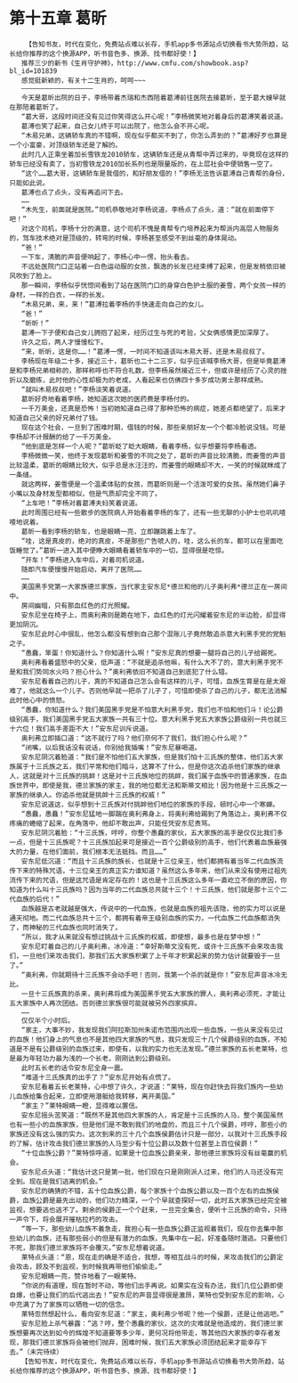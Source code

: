 # 第十五章 葛昕
        【告知书友，时代在变化，免费站点难以长存，手机app多书源站点切换看书大势所趋，站长给你推荐的这个换源APP，听书音色多、换源、找书都好使！】
       推荐三少的新书《生肖守护神》，http://www.cmfu.com/showbook.asp?bl_id=101839
       感觉挺新颖的，有关十二生肖的，呵呵~~~
       ——————————————————
       今天是葛昕出院的日子，李杨带着杰瑞和杰西陪着葛溥前往医院去接葛昕，至于葛大嫂早就在那陪着葛昕了。
       “葛大哥，这段时间还没有见过你笑得这么开心呢！”李杨微笑地对着身后的葛溥笑着说道。
       葛溥也笑了起来，自己女儿终于可以出院了，他怎么会不开心呢。
       “木易兄弟，这辆轿车真的不错啊，现在似乎都买不到了，你怎么弄到的？”葛溥好歹也算是一个小富豪，对顶级轿车还是了解的。
       此时几人正乘坐着加长雪铁龙2010轿车，这辆轿车还是从青帮中弄过来的，毕竟现在这样的轿车已经没有卖了，当初雪铁龙2010加长系列也是限量版的，在上层社会中便销售一空了。
       “这个……葛大哥，这辆轿车是我借的，和好朋友借的！”李杨无法告诉葛溥自己青帮的身份，只能如此说。
       葛溥也点了点头，没有再追问下去。
       ……
       “木先生，前面就是医院。”司机恭敬地对李杨说道，李杨点了点头，道：“就在前面停下吧！”
       对这个司机，李杨十分的满意，这个司机不愧是青帮专门培养起来为帮派内高层人物服务的，驾车技术绝对是顶级的，转弯的时候，李杨甚至感受不到丝毫的身体晃动。
       “爸！”
       一下车，清脆的声音便响起了，李杨心中一愣，抬头看去。
       不远处医院门口正站着一白色运动服的女孩，飘逸的长发已经束缚了起来，但是发梢依旧被风吹到了脸上。
       那一瞬间，李杨似乎恍惚间看到了站在医院门口的身穿白色护士服的姜雪，两个女孩一样的身材，一样的白衣，一样的长发。
       “木易兄弟，来，来！”葛溥拉着李杨的手快速走向自己的女儿。
       “爸！”
       “昕昕！”
       葛溥一下子便和自己女儿拥抱了起来，经历过生与死的考验，父女俩感情更加深厚了。
       许久之后，两人才慢慢松下。
       “来，昕昕，这是你……！”葛溥一愣，一时间不知道该叫木易大哥，还是木易叔叔了。
       李杨现在年级二十多，接近三十，葛昕也二十二三岁，似乎应该喊李杨大哥，但是毕竟葛溥是和李杨兄弟相称的，那样称呼也不符合礼数，但李杨虽然接近三十，但或许是经历了心灵的挫折以及磨练，此时他的心性却极为的老成，人看起来也仿佛四十多岁成功男士那样成熟。
       “就叫木易叔叔吧！”李杨淡笑着说道。
       葛昕好奇地看着李杨，她知道这次她的医药费是李杨付的。
       一千万美金，还真是恐怖！当初她知道自己得了那种恐怖的病症，她差点都绝望了，后来才知道自己父亲的好兄弟付了钱。
       现在这个社会，一旦到了困难时期，借钱的时候，那些亲朋好友一个个都冷脸说没钱。可是李杨却不计报酬的给了一千万美金。
       “他到底是怎样一个人呢？”葛昕眨了眨大眼睛，看着李杨，似乎想要将李杨看透。
       李杨微微一笑，他终于发现葛昕和姜雪的不同之处了，葛昕的声音比较清脆，而姜雪的声音比较温柔，葛昕的眼睛比较大，似乎总是水汪汪的，而姜雪的眼睛却不大，一笑的时候就眯成了一条缝。
       就这两样，姜雪便是一个温柔体贴的女孩，而葛昕则是一个活泼可爱的女孩。虽然她们鼻子小嘴以及身材发型都相似，但是气质却完全不同了。
       “上车吧！”李杨对着葛溥夫妇笑着说道。
       此时周围已经有一些散步的医院病人开始看着李杨的车了，还有一些无聊的小护士也叽叽喳喳地说着。
       葛昕一看到李杨的轿车，也是眼睛一亮，立即蹦跳着上车了。
       “哇，这是真皮的，绝对的真皮，不是那些广告唬人的，哇，这么长的车，都可以在里面吃饭睡觉了。”葛昕一进入其中便睁大眼睛看着轿车中的一切，显得很是吃惊。
       “开车！”李杨进入车中后，对着司机说道。
       随即汽车便慢慢开始启动，离开了医院……
       ……
       美国黑手党第一大家族德兰家族，当代家主安东尼*德兰和他的儿子奥利弗*德兰正在一房间中。
       房间幽暗，只有那血红色的灯光照耀。
       安东尼坐在椅子上，而奥利弗则是跪在地下，血红色的灯光闪耀着安东尼的半边脸，却显得更加阴沉。
       安东尼此时心中很乱，他怎么都没有想到自己那个混账儿子竟然敢追杀意大利黑手党的党魁之子。
       “愚蠢，笨蛋！你知道什么？你知道什么啊！”安东尼真的想要一腿将自己的儿子给踢死。
       奥利弗看着盛怒中的父亲，低声道：“不就是追杀他嘛，有什么大不了的，意大利黑手党不是和我们势同水火吗？担心什么？”奥利弗依旧不知道自己到底犯了什么错。
       安东尼看着自己的儿子，真的不知道自己怎么会有这样的儿子，可惜，血族生育是在是太艰难了，他就这么一个儿子。否则他早就一把杀了儿子了，可惜即使杀了自己的儿子，都无法消解此时他心中的愤怒。
       “愚蠢，你知道什么？我们美国黑手党是不怕意大利黑手党，我们也不怕和他们斗！论公爵级别高手，我们美国黑手党五大家族一共有三十位。意大利黑手党五大家族公爵级别一共也就三十六位！我们高手差距不大！”安东尼训斥说道。
       奥利弗立即插口道：“这不就行了吗？他们奈何不了我们，我们担心什么呢？”
       “闭嘴，以后我话没有说话，你别给我插嘴！”安东尼暴喝道。
       安东尼阴沉着脸道：“我们是不怕他们五大家族，但是我们怕十三氏族的整体，他们五大家族属于十三氏族之五，我们平常和他们暗斗，这算不了什么，但是你这次追杀他们家族的继承人，这就是对十三氏族的挑衅！这是对十三氏族地位的挑衅，我们属于血族中的普通家族，在血族世界中，即使是我，德兰家族的家主，我的地位都无法和斯蒂文相比！因为他是十三氏族之一家族的继承人。你追杀他就是挑衅十三氏族的权威！”
       安东尼说道这，似乎想到十三氏族对付挑衅他们地位的家族的手段，顿时心中一个寒蝉。
       “愚蠢，愚蠢！”安东尼猛地一脚踹在奥利弗身上，将奥利弗给踢到了角落边上，奥利弗不仅疼痛的蜷缩了起来，在角落中，他却不敢出声，只能任凭安东尼责骂。
       安东尼阴沉着脸：“十三氏族，哼哼，你整个愚蠢的家伙，五大家族的高手是仅仅比我们多一点，但是十三氏族呢？十三氏族加起来可是接近一百个公爵级别的高手，他们代表着血族最强大的力量，在他们面前，我们根本无法抵挡。而且……”
       安东尼低沉道：“而且十三氏族的族长，也就是十三位亲王，他们都拥有着当年二代血族流传下来的特殊咒语，十三位亲王的真正实力谁知道？虽然这么多年来，他们从来没有使用过祖先流传下来的咒语，但是这咒语是肯定存在的！这也是十三氏族这么多年一直屹立不倒的原因，你知道为什么叫十三氏族吗？因为当年的二代血族总共就十三个！十三氏族，他们就是那十三个二代血族的后代！”
       血族越是古老就越是强大，传说中的一代血族，也就是血族的祖先该隐，他的实力可以说是通天彻地。而二代血族总共十三个，都拥有着帝王级别血族的实力，一代血族二代血族都消失了，而神秘的三代血族也同时消失了。
       “所以，我才从来就没有想过挑战十三氏族的权威，即使想，最多也是在梦中想！”
       安东尼盯着自己的儿子奥利弗，冰冷道：“幸好斯蒂文没有死，或许十三氏族不会来攻击我们，一旦他们来攻击我们，那我们五大家族积累了上千年才积累起来的势力估计就要毁于一旦了。”
       “奥利弗，你就期待十三氏族不会动手吧！否则，我第一个杀的就是你！”安东尼声音冰冷无比。
       一旦十三氏族真的杀来，奥利弗将成为美国黑手党五大家族的罪人，奥利弗必须死，才能让五大家族中人再次团结。否则德兰家族很可能就被另外四家摈弃。
       ……
       仅仅半个小时后。
       “家主，大事不妙，我发现我们阿拉斯加州朱诺市范围内出现一些血族，一些从来没有见过的血族！他们身上的气息也不是其他四大家族的气息，我只发现三十几个侯爵级别的血族，不知道是不是有公爵级别的血族过来，即使有，以我的实力也无法发现。”德兰家族的五长老莱特，也是最为年轻功力最为浅的一个长老，刚刚达到公爵级别。
       此时五长老的话令安东尼全身一震。
       “难道十三氏族真的出手了？”安东尼开始有点慌了。
       安东尼看着五长老莱特，心中想了许久，才说道：“莱特，现在你赶快去将我们族内一些幼儿血族给集合起来，立即使用潜艇给我转移，离开美国。”
       “家主？”莱特眼睛一瞪，显得难以置信。
       安东尼摇头苦笑道：“既然不是其他四大家族的人，肯定是十三氏族的人马，整个美国虽然也有一些小的血族家族，但是他们是不敢到我们的地盘的，而且三十几个侯爵，哼哼，那些小的家族还没有这么强的实力。这次到来的三十几个血族侯爵估计只是一部分，以我对十三氏族手段的了解，估计攻击我们德兰家族的人马至少有十位公爵以及数十位甚至上百位侯爵！”
       “十位血族公爵？”莱特惊呼道，如果是十位血族公爵亲来，那他德兰家族将没有丝毫赢的机会。
       安东尼点头道：“我估计这只是第一批，他们现在只是刚刚派人过来，他们的人马还没有完全到。现在是我们逃离的机会。”
       安东尼的确猜的不错，五十位血族公爵，每个家族十个血族公爵以及一百个左右的血族侯爵，血族公爵是最先出动的，他们功力精深，一个个早就查探好一切，此时五大家族已经完全被监视，想要逃也逃不了。剩余的侯爵正一个个赶来，一旦完全集合，便听十三氏族的命令，只待一声令下，将会展开摧枯拉朽的攻击。
       “等一下，那些幼儿血族不着急走，我担心有一些血族公爵正监视着我们，现在你去集中那些幼儿的血族，还有那些弱小的但是有潜力的血族，先集中在一起，好准备随时潜逃。只要他们不死，那我们德兰家族将不会覆灭。”安东尼想着说道。
       莱特点头道：“恩，现在走的确是不适合，我想，等相互战斗的时候，来攻击我们的公爵定会攻击，顾及不到监视，到时候我再带他们偷偷走。”
       安东尼眼睛一亮，赞许地看了一眼莱特。
       “你说的有道理，现在暂时不动，等他们出手再说。如果实在没有办法，我们几位公爵即使自爆，也要让我们的后代逃出去！”安东尼的声音显得很是激昂，莱特也受到安东尼的影响，心中充满了为了家族可以牺牲一切的信念。
       莱特忽然想起什么，看向安东尼道：“家主，奥利弗少爷呢？他一个侯爵，还是让他逃吧。”
       安东尼脸上杀气暴露：“逃？哼，整个愚蠢的家伙，这次的灾难就是他造成的，我们德兰家族想要再次达到如今的辉煌不知道要等多少年，更何况将他带走，等其他四大家族的幸存者发现，那我们德兰家族将会被他们抛弃，困难时候，我们五大家族必须团结起来才能幸存下去。”（未完待续）
       【告知书友，时代在变化，免费站点难以长存，手机app多书源站点切换看书大势所趋，站长给你推荐的这个换源APP，听书音色多、换源、找书都好使！】